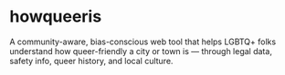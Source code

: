 # howqueeris
A community-aware, bias-conscious web tool that helps LGBTQ+ folks understand how queer-friendly a city or town is — through legal data, safety info, queer history, and local culture.
